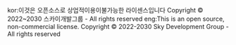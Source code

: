 kor:이것은 오픈소스로 상업적이용이불가능한 라이센스입니다 
Copyright © 2022~2030 스카이개발그룹 - All rights reserved
eng:This is an open source, non-commercial license.
Copyright © 2022-2030 Sky Development Group - All rights reserved
